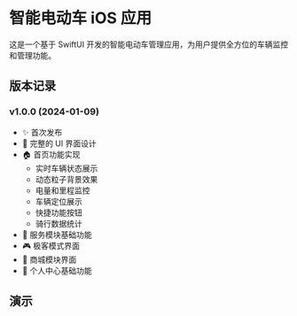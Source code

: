 # 智能电动车 iOS 应用

这是一个基于 SwiftUI 开发的智能电动车管理应用，为用户提供全方位的车辆监控和管理功能。

## 版本记录

### v1.0.0 (2024-01-09)
- ✨ 首次发布
- 🎨 完整的 UI 界面设计
- 🏠 首页功能实现
  - 实时车辆状态展示
  - 动态粒子背景效果
  - 电量和里程监控
  - 车辆定位展示
  - 快捷功能按钮
  - 骑行数据统计
- 🔧 服务模块基础功能
- 🎮 极客模式界面
- 🛒 商城模块界面
- 👤 个人中心基础功能

## 演示 
